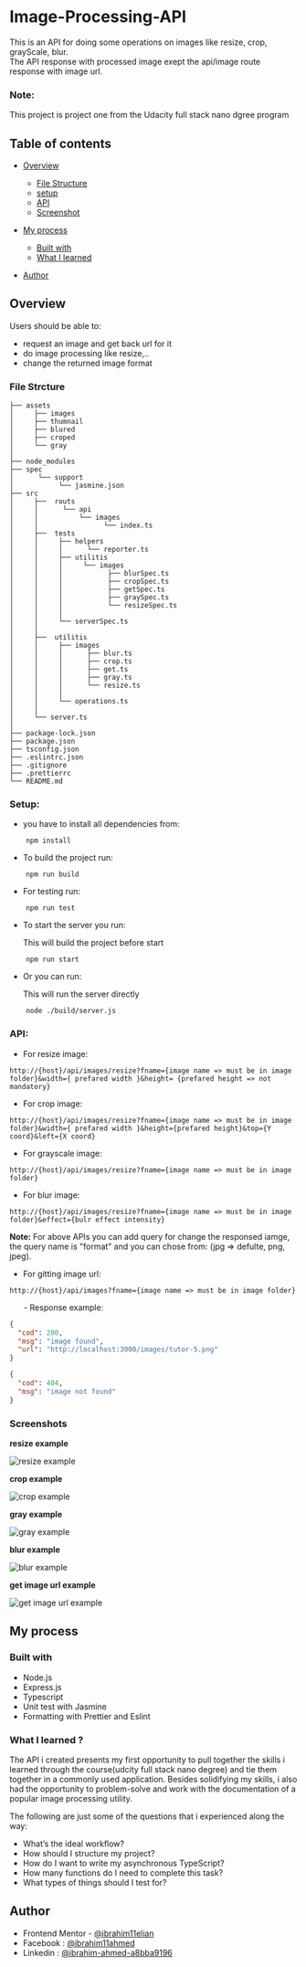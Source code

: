 # Image-Processing-API

This is an API for doing some operations on images like resize, crop, grayScale, blur.  
The API response with processed image exept the api/image route response with image url.

<h3>Note:</h3> This project is project one from the Udacity full stack nano dgree program

## Table of contents

- [Overview](#overview)

  - [File Structure](#file-strcture)
  - [setup](#setup)
  - [API](#api)
  - [Screenshot](#screenshots)

- [My process](#my-process)
  - [Built with](#built-with)
  - [What I learned](#what-i-learned)
- [Author](#author)

## Overview

Users should be able to:

- request an image and get back url for it
- do image processing like resize,..
- change the returned image format

### File Strcture

```
├── assets
│     ├── images
│     ├── thumnail
│     ├── blured
│     ├── croped
│     └── gray
│
├── node_modules
├── spec
│      └── support
│           └── jasmine.json
├── src
│     ├──  routs
│     │      └── api
│     │          └── images
│     │                └── index.ts
│     ├──  tests
│     │     ├── helpers
│     │     │      └── reporter.ts
│     │     ├── utilitis
│     │     │     └── images
│     │     │           ├── blurSpec.ts
│     │     │           ├── cropSpec.ts
│     │     │           ├── getSpec.ts
│     │     │           ├── graySpec.ts
│     │     │           └── resizeSpec.ts
│     │     │
│     │     └── serverSpec.ts
│     │
│     ├──  utilitis
│     │     ├── images
│     │     │      ├── blur.ts
│     │     │      ├── crop.ts
│     │     │      ├── get.ts
│     │     │      ├── gray.ts
│     │     │      └── resize.ts
│     │     │
│     │     └── operations.ts
│     │
│     └── server.ts
│
├── package-lock.json
├── package.json
├── tsconfig.json
├── .eslintrc.json
├── .gitignore
├── .prettierrc
└── README.md

```

### Setup:

- you have to install all dependencies from:

```
    npm install
```

- To build the project run:

```
    npm run build
```

- For testing run:

```
    npm run test
```

- To start the server you run:

  This will build the project before start

```
    npm run start
```

- Or you can run:

  This will run the server directly

```
    node ./build/server.js
```

### API:

- For resize image:

```
http://{host}/api/images/resize?fname={image name => must be in image folder}&width={ prefared width }&height= {prefared height => not mandatory}
```

- For crop image:

```
http://{host}/api/images/resize?fname={image name => must be in image folder}&width={ prefared width }&height={prefared height}&top={Y coord}&left={X coord}
```

- For grayscale image:

```
http://{host}/api/images/resize?fname={image name => must be in image folder}
```

- For blur image:

```
http://{host}/api/images/resize?fname={image name => must be in image folder}&effect={bulr effect intensity}
```

<strong>Note:</strong> For above APIs you can add query for change the responsed iamge, the query name is "format" and you can chose from: (jpg => defulte, png, jpeg).

- For gitting image url:

```
http://{host}/api/images?fname={image name => must be in image folder}
```

&emsp;&ensp; - Response example:

```json
{
  "cod": 200,
  "msg": "image found",
  "url": "http://localhost:3000/images/tutor-5.png"
}
```

```json
{
  "cod": 404,
  "msg": "image not found"
}
```

### Screenshots

<strong>resize example</strong>

![resize example](./assets/screenShots/resize.PNG 'resize')

<strong>crop example</strong>

![crop example](./assets/screenShots/crop.PNG 'crop')

<strong>gray example</strong>

![gray example](./assets/screenShots/gray.PNG 'gray')

<strong>blur example</strong>

![blur example](./assets/screenShots/blur.PNG 'blur')

<strong>get image url example</strong>

![get image url example](./assets/screenShots/get-image.PNG 'get image url')

## My process

### Built with

- Node.js
- Express.js
- Typescript
- Unit test with Jasmine
- Formatting with Prettier and Eslint

### What I learned ?

The API i created presents my first opportunity to pull together the skills i learned through the course(udcity full stack nano degree) and tie them together in a commonly used application. Besides solidifying my skills, i also had the opportunity to problem-solve and work with the documentation of a popular image processing utility.

The following are just some of the questions that i experienced along the way:

- What’s the ideal workflow?
- How should I structure my project?
- How do I want to write my asynchronous TypeScript?
- How many functions do I need to complete this task?
- What types of things should I test for?

## Author

- Frontend Mentor - [@ibrahim11elian](https://www.frontendmentor.io/profile/ibrahim11elian)
- Facebook : [@ibrahim11ahmed](https://www.facebook.com/ibrahim11ahmed/)
- Linkedin : [@ibrahim-ahmed-a8bba9196](https://www.linkedin.com/in/ibrahim-ahmed-a8bba9196/)
